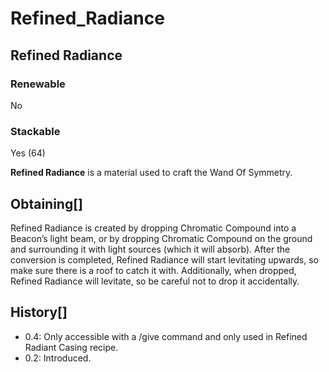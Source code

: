 # Refined_Radiance

## Refined Radiance

### Renewable

No

### Stackable

Yes (64)

**Refined Radiance** is a material used to craft the Wand Of Symmetry.

## Obtaining[]

Refined Radiance is created by dropping Chromatic Compound into a Beacon’s light beam, or by dropping Chromatic Compound on the ground and surrounding it with light sources (which it will absorb). After the conversion is completed, Refined Radiance will start levitating upwards, so make sure there is a roof to catch it with. Additionally, when dropped, Refined Radiance will levitate, so be careful not to drop it accidentally.

## History[]

- 0.4: Only accessible with a /give command and only used in Refined Radiant Casing recipe.
- 0.2: Introduced.